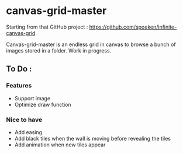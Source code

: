 # canvas-grid-master
Starting from that GitHub project : https://github.com/spoeken/infinite-canvas-grid

Canvas-grid-master is an endless grid in canvas to browse a bunch of images stored in a folder.
Work in progress.

## To Do :

### Features
* Support image
* Optimize draw function


### Nice to have
* Add easing
* Add black tiles when the wall is moving before revealing the tiles
* Add animation when new tiles appear

